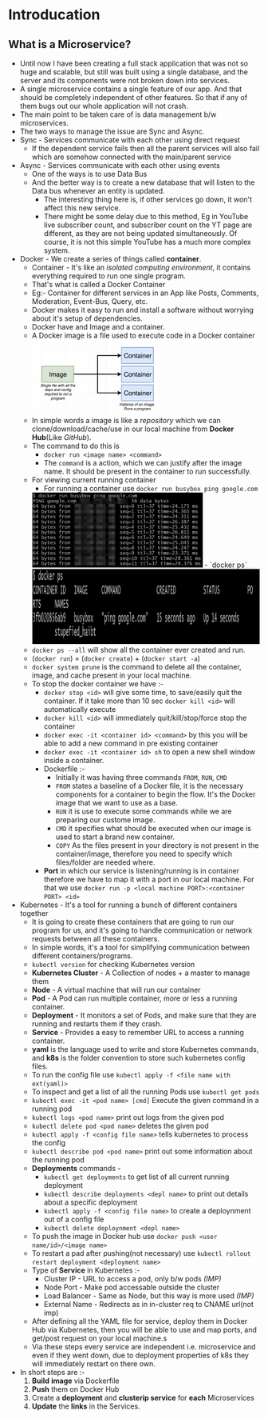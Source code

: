 # Introducation

## What is a Microservice?

- Until now I have been creating a full stack application that was not so huge and scalable, but still was built using a single database, and the server and its components were not broken down into services.
- A single microservice contains a single feature of our app. And that should be completely independent of other features. So that if any of them bugs out our whole application will not crash.
- The main point to be taken care of is data management b/w microservices.
- The two ways to manage the issue are Sync and Async.
- Sync - Services communicate with each other using direct request
  - If the dependent service fails then all the parent services will also fail which are somehow connected with the main/parent service
- Async - Services communicate with each other using events
  - One of the ways is to use Data Bus
  - And the better way is to create a new database that will listen to the Data bus whenever an entity is updated.
    - The interesting thing here is, if other services go down, it won't affect this new service.
    - There might be some delay due to this method, Eg in YouTube live subscriber count, and subscriber count on the YT page are different, as they are not being updated simultaneously. Of course, it is not this simple YouTube has a much more complex system.
- Docker - We create a series of things called **container**.
  - Container - It's like an *isolated computing environment*, it contains everything required to run one single program.
  - That's what is called a Docker Container
  - Eg:- Container for different services in an App like Posts, Comments, Moderation, Event-Bus, Query, etc.
  - Docker makes it easy to run and install a software without worrying about it's setup of dependencies.
  - Docker have and Image and a container.
  - A Docker image is a file used to execute code in a Docker container
    <img src="./Images/Docker_image_container.png" height="150px">
  - In simple words a image is like a *repository* which we can clone/download/cache/use in our local machine from **Docker Hub**(Like *GitHub*).
  - The command to do this is
    - `docker run <image name> <command>`
    - The `command` is a action, which we can justify after the image name. It should be present in the container to run successfully.
  - For viewing current running container
    - For running a container use `docker run busybox ping google.com`
    <img src="./Images/Container_running.png" height="150px">
    - `docker ps`
    <img src="./Images/Docker_ps.png" height="150px" >
  - `docker ps --all` will show all the container ever created and run.
  - (`docker run`) = (`docker create`) + (`docker start -a`)
  - `docker system prune` is the command to delete all the container, image, and cache present in your local machine.
  - To stop the docker container we have :-
    - `docker stop <id>` will give some time, to save/easily quit the container. If it take more than 10 sec `docker kill <id>` will automatically execute
    - `docker kill <id>` will immediately quit/kill/stop/force stop the container
    - `docker exec -it <container id> <command>` by this you will be able to add a new command in pre existing container
    - `docker exec -it <container id> sh` to open a new shell window inside a container.
    - Dockerfile :-
      - Initially it was having three commands `FROM`, `RUN`, `CMD`
      - `FROM` states a baseline of a Docker file, it is the necessary components for a container to begin the flow. It's the Docker image that we want to use as a base.
      - `RUN` it is use to execute some commands while we are preparing our custome image.
      - `CMD` it specifies what should be executed when our image is used to start a brand new container.
      - `COPY` As the files present in your directory is not present in the container/image, therefore you need to specify which files/folder are needed where.
    - **Port** in which our service is listening/running is in container therefore we have to map it with a port in our local machine. For that we use `docker run -p <local machine PORT>:<container PORT> <id>`
- Kubernetes - It's a tool for running a bunch of different containers together
  - It is going to create these containers that are going to run our program for us, and it's going to handle communication or network requests between all these containers.
  - In simple words, it's a tool for simplifying communication between different containers/programs.
  - `kubectl version` for checking Kubernetes version
  - **Kubernetes Cluster** - A Collection of nodes + a master to manage them
  - **Node** - A virtual machine that will run our container
  - **Pod** - A Pod can run multiple container, more or less a running container.
  - **Deployment** - It monitors a set of Pods, and make sure that they are running and restarts them if they crash.
  - **Service** - Provides a easy to remember URL to access a running container.
  - **yaml** is the language used to write and store Kubernetes commands, and **k8s** is the folder convention to store such kubernetes config files.
  - To run the config file use `kubectl apply -f <file name with ext(yaml)>`
  - To inspect and get a list of all the running Pods use `kubectl get pods`
  - `kubectl exec -it <pod name> [cmd]` Execute the given command in a running pod
  - `kubectl logs <pod name>` print out logs from the given pod
  - `kubectl delete pod <pod name>` deletes the given pod
  - `kubectl apply -f <config file name>` tells kubernetes to process the config
  - `kubectl describe pod <pod name>` print out some information about the running pod
  - **Deployments** commands - 
    - `kubectl get deployments` to get list of all current running deployment
    - `kubectl describe deployments <depl name>` to print out details about a specific deployment
    - `kubectl apply -f <config file name>` to create a deploynment out of a config file
    - `kubectl delete deploynment <depl name>`
  - To push the image in Docker hub use `docker push <user name/id>/<image name>`
  - To restart a pad after pushing(not necessary) use `kubectl rollout restart deployment <deployment name>`
  - Type of **Service** in Kubernetes :-
    - Cluster IP - URL to access a pod, only b/w pods *(IMP)*
    - Node Port - Make pod accessable outside the cluster
    - Load Balancer - Same as Node, but this way is more used *(IMP)*
    - External Name - Redirects as in in-cluster req to CNAME url(not imp)
  - After defining all the YAML file for service, deploy them in Docker Hub via Kubernetes, then you will be able to use and map ports, and get/post request on your local machine.s
  - Via these steps every service are independent i.e. microservice and even if they went down, due to deployment properties of k8s they will immediately restart on there own.
- In short steps are :-
  1. **Build** **image** via Dockerfile 
  2. **Push** them on Docker Hub
  3. Create a **deployment** and **clusterip service** for **each** Microservices
  4. **Update** the **links** in the Services.